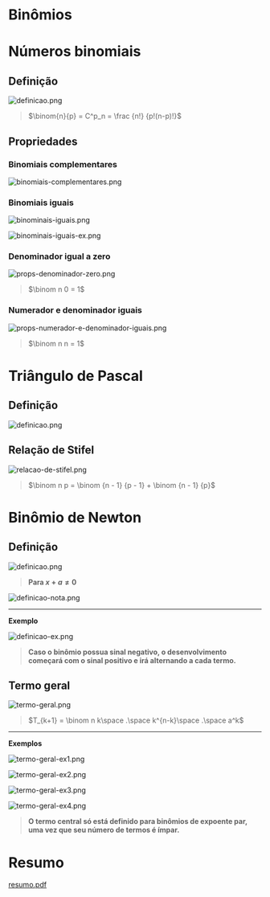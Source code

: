 # Binômios

# Números binomiais

## Definição

![definicao.png](Bino%CC%82mios%207d7bf/definicao.png)

> $\binom{n}{p} = C^p_n = \frac {n!} {p!(n-p)!}$
> 

## Propriedades

### Binomiais complementares

![binomiais-complementares.png](Bino%CC%82mios%207d7bf/binomiais-complementares.png)

### Binomiais iguais

![binominais-iguais.png](Bino%CC%82mios%207d7bf/binominais-iguais.png)

![binominais-iguais-ex.png](Bino%CC%82mios%207d7bf/binominais-iguais-ex.png)

### Denominador igual a zero

![props-denominador-zero.png](Bino%CC%82mios%207d7bf/props-denominador-zero.png)

> $\binom n 0 = 1$
> 

### Numerador e denominador iguais

![props-numerador-e-denominador-iguais.png](Bino%CC%82mios%207d7bf/props-numerador-e-denominador-iguais.png)

> $\binom n n = 1$
> 

# Triângulo de Pascal

## Definição

![definicao.png](Bino%CC%82mios%207d7bf/definicao%201.png)

## Relação de Stifel

![relacao-de-stifel.png](Bino%CC%82mios%207d7bf/relacao-de-stifel.png)

> $\binom n p = \binom {n - 1} {p - 1} + \binom {n - 1} {p}$
> 

# Binômio de Newton

## Definição

![definicao.png](Bino%CC%82mios%207d7bf/definicao%202.png)

> **Para $x + a ≠ 0$**
> 

![definicao-nota.png](Bino%CC%82mios%207d7bf/definicao-nota.png)

---

**Exemplo**

![definicao-ex.png](Bino%CC%82mios%207d7bf/definicao-ex.png)

> **Caso o binômio possua sinal negativo, o desenvolvimento começará com o sinal positivo e irá alternando a cada termo.**
> 

## Termo geral

![termo-geral.png](Bino%CC%82mios%207d7bf/termo-geral.png)

> $T_{k+1} = \binom n k\space .\space k^{n-k}\space .\space a^k$
> 

---

**Exemplos**

![termo-geral-ex1.png](Bino%CC%82mios%207d7bf/termo-geral-ex1.png)

![termo-geral-ex2.png](Bino%CC%82mios%207d7bf/termo-geral-ex2.png)

![termo-geral-ex3.png](Bino%CC%82mios%207d7bf/termo-geral-ex3.png)

![termo-geral-ex4.png](Bino%CC%82mios%207d7bf/termo-geral-ex4.png)

> **O termo central só está definido para binômios de expoente par, uma vez que seu número de termos é ímpar.**
> 

# Resumo

[resumo.pdf](Bino%CC%82mios%207d7bf/resumo.pdf)